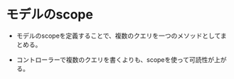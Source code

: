 # モデルのscope

- モデルのscopeを定義することで、複数のクエリを一つのメソッドとしてまとめる。

- コントローラーで複数のクエリを書くよりも、scopeを使って可読性が上がる。

# 